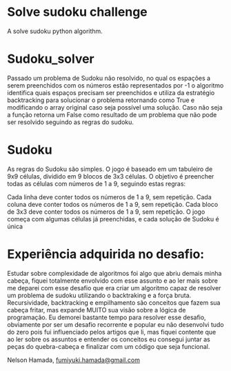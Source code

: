 # Solve sudoku challenge
A solve sudoku python algorithm.

# Sudoku_solver
Passado um problema de Sudoku não resolvido, no qual os espações a serem preenchidos com os números estão representados por -1 o algoritmo identifica quais espaços precisam ser preenchidos e utiliza da estratégio backtracking para solucionar o problema retornando como True e modificando o array original caso seja possível uma solução. Caso não seja a função retorna um False como resultado de um problema que não pode ser resolvido seguindo as regras do sudoku.

# Sudoku
As regras do Sudoku são simples. O jogo é baseado em um tabuleiro de 9x9 células, dividido em 9 blocos de 3x3 células. O objetivo é preencher todas as células com números de 1 a 9, seguindo estas regras:

Cada linha deve conter todos os números de 1 a 9, sem repetição.
Cada coluna deve conter todos os números de 1 a 9, sem repetição.
Cada bloco de 3x3 deve conter todos os números de 1 a 9, sem repetição.
O jogo começa com algumas células já preenchidas, e cada solução de Sudoku é única

# Experiência adquirida no desafio:
Estudar sobre complexidade de algoritmos foi algo que abriu demais minha cabeça, fiquei totalmente envolvido com esse assunto e ao ler mais sobre me deparei com esse desafio que era criar um algoritmo capaz de resolver um problema de sudoku utilizando o backtraking e a força bruta.
Recursividade, backtracking e empilhamento são conceitos que fazem sua cabeça fritar, mas expande MUITO sua visão sobre a lógica de programação. Eu demorei bastante tempo para resolver esse desafio, obviamente por ser um desafio recorrente e popular eu não desenvolvi tudo do zero pois fui influenciado pelos artigos que li, mas fiquei contente que ao ler sobre os assuntos e entender os conceitos eu consegui juntar as peças do quebra-cabeça e finalizar com um código que seja funcional.


Nelson Hamada,
fumiyuki.hamada@gmail.com
